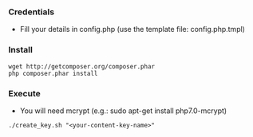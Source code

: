 ﻿### Credentials
* Fill your details in config.php (use the template file: config.php.tmpl)

### Install
```
wget http://getcomposer.org/composer.phar
php composer.phar install
```
### Execute
* You will need mcrypt (e.g.: sudo apt-get install php7.0-mcrypt) 

```
./create_key.sh "<your-content-key-name>"
```
